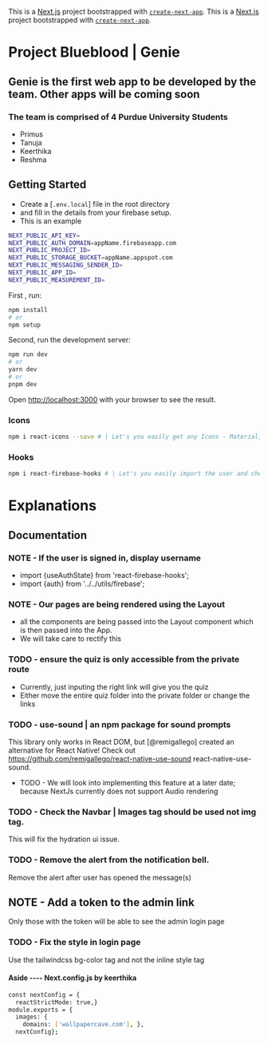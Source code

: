 This is a [Next.js](https://nextjs.org/) project bootstrapped with [`create-next-app`](https://github.com/vercel/next.js/tree/canary/packages/create-next-app).
This is a [Next.js](https://nextjs.org/) project bootstrapped with [`create-next-app`](https://github.com/vercel/next.js/tree/canary/packages/create-next-app).

# Project Blueblood | Genie

## Genie is the first web app to be developed by the team. Other apps will be coming soon

### The team is comprised of 4 Purdue University Students

* Primus
* Tanuja
* Keerthika
* Reshma

## Getting Started

* Create a [`.env.local`] file in the root directory
* and fill in the details from your firebase setup.
* This is an example

```bash
NEXT_PUBLIC_API_KEY=
NEXT_PUBLIC_AUTH_DOMAIN=appName.firebaseapp.com
NEXT_PUBLIC_PROJECT_ID=
NEXT_PUBLIC_STORAGE_BUCKET=appName.appspot.com
NEXT_PUBLIC_MESSAGING_SENDER_ID=
NEXT_PUBLIC_APP_ID=
NEXT_PUBLIC_MEASUREMENT_ID=
```

First , run:

```bash
npm install
# or 
npm setup
```

Second, run the development server:

```bash
npm run dev
# or
yarn dev
# or
pnpm dev
```

Open [http://localhost:3000](http://localhost:3000) with your browser to see the result.

### Icons

```bash
npm i react-icons --save # | Let's you easily get any Icons - Material, FontAwesome, etc.
```

### Hooks

```bash
npm i react-firebase-hooks # | Let's you easily import the user and check if the user is ther or not
```

# Explanations

## Documentation

### NOTE -  If the user is signed in, display username

* import {useAuthState} from 'react-firebase-hooks';
* import {auth} from '../../utils/firebase';

### NOTE - Our pages are being rendered using the Layout

* all the components are being passed into the Layout component which is then passed into the App.
* We will take care to rectify this

### TODO - ensure the quiz is only accessible from the private route

* Currently, just inputing the right link will give you the quiz
* Either move the entire quiz folder into the private folder or change the links

### TODO - use-sound | an npm package for sound prompts

This library only works in React DOM, but [@remigallego] created an alternative for React Native!
Check out <https://github.com/remigallego/react-native-use-sound> react-native-use-sound.

* TODO - We will look into implementing this feature at a later date; because NextJs currently does not support Audio rendering

### TODO - Check the Navbar | Images tag should be used not img tag.

This will fix the hydration ui issue.

### TODO - Remove the alert from the notification bell.

Remove the alert after user has opened the message(s)

## NOTE - Add a token to the admin link

Only those with the token will be able to see the admin login page

### TODO - Fix the style in login page

Use the tailwindcss bg-color tag and not the inline style tag

#### Aside ---- Next.config.js by keerthika

```bash
const nextConfig = {
  reactStrictMode: true,}
module.exports = {
  images: {
    domains: ['wallpapercave.com'], },
  nextConfig};
```
